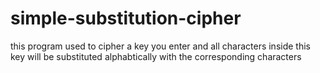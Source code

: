 # simple-substitution-cipher
this program used to cipher a key you enter and all characters inside this key will be substituted alphabtically with the corresponding characters 

